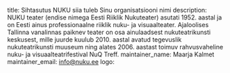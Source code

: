 title: Sihtasutus NUKU siia tuleb Sinu organisatsiooni nimi
description: NUKU teater (endise nimega Eesti Riiklik Nukuteater) asutati 1952. aastal ja on Eesti ainus professionaalne riiklik nuku- ja visuaalteater. Ajaloolises Tallinna vanalinnas paiknev teater on osa ainulaadsest nukuteatrikunsti keskusest, mille juurde kuulub 2010. aastal avatud tegevuslik nukuteatrikunsti muuseum ning alates 2006. aastast toimuv rahvusvaheline nuku- ja visuaalteatrifestival NuQ Treff. 
maintainer_name: Maarja Kalmet
maintainer_email: info@nuku.ee
logo:
